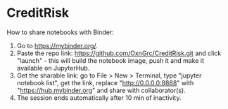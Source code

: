 # CreditRisk

How to share notebooks with Binder:
1. Go to https://mybinder.org/.
2. Paste the repo link: https://github.com/OxnGrc/CreditRisk.git and click "launch" - this will build the notebook image, push it and make it available on JupyterHub.
3. Get the sharable link: go to File > New > Terminal, type "jupyter notebook list", get the link, replace "http://0.0.0.0:8888" with "https://hub.mybinder.org" and share with collaborator(s).
4. The session ends automatically after 10 min of inactivity.
